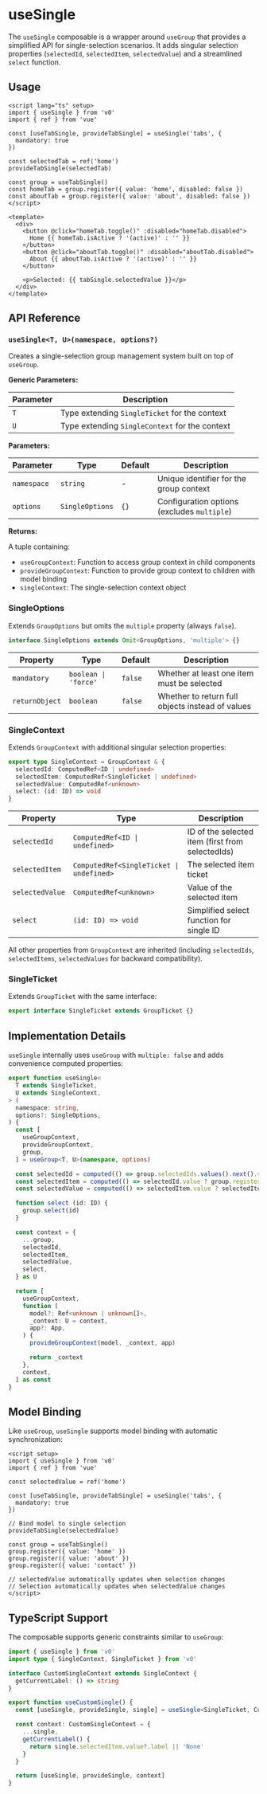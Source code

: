 # useSingle

The `useSingle` composable is a wrapper around `useGroup` that provides a simplified API for single-selection scenarios. It adds singular selection properties (`selectedId`, `selectedItem`, `selectedValue`) and a streamlined `select` function.

## Usage

```vue
<script lang="ts" setup>
import { useSingle } from 'v0'
import { ref } from 'vue'

const [useTabSingle, provideTabSingle] = useSingle('tabs', {
  mandatory: true
})

const selectedTab = ref('home')
provideTabSingle(selectedTab)

const group = useTabSingle()
const homeTab = group.register({ value: 'home', disabled: false })
const aboutTab = group.register({ value: 'about', disabled: false })
</script>

<template>
  <div>
    <button @click="homeTab.toggle()" :disabled="homeTab.disabled">
      Home {{ homeTab.isActive ? '(active)' : '' }}
    </button>
    <button @click="aboutTab.toggle()" :disabled="aboutTab.disabled">
      About {{ aboutTab.isActive ? '(active)' : '' }}
    </button>

    <p>Selected: {{ tabSingle.selectedValue }}</p>
  </div>
</template>
```

## API Reference

### `useSingle<T, U>(namespace, options?)`

Creates a single-selection group management system built on top of `useGroup`.

**Generic Parameters:**

| Parameter | Description |
|-----------|-------------|
| `T` | Type extending `SingleTicket` for the context |
| `U` | Type extending `SingleContext` for the context |

**Parameters:**

| Parameter | Type | Default | Description |
|-----------|------|---------|-------------|
| `namespace` | `string` | - | Unique identifier for the group context |
| `options` | `SingleOptions` | `{}` | Configuration options (excludes `multiple`) |

**Returns:**

A tuple containing:
- `useGroupContext`: Function to access group context in child components
- `provideGroupContext`: Function to provide group context to children with model binding
- `singleContext`: The single-selection context object

### SingleOptions

Extends `GroupOptions` but omits the `multiple` property (always `false`).

```typescript
interface SingleOptions extends Omit<GroupOptions, 'multiple'> {}
```

| Property | Type | Default | Description |
|----------|------|---------|-------------|
| `mandatory` | `boolean \| 'force'` | `false` | Whether at least one item must be selected |
| `returnObject` | `boolean` | `false` | Whether to return full objects instead of values |

### SingleContext

Extends `GroupContext` with additional singular selection properties:

```typescript
export type SingleContext = GroupContext & {
  selectedId: ComputedRef<ID | undefined>
  selectedItem: ComputedRef<SingleTicket | undefined>
  selectedValue: ComputedRef<unknown>
  select: (id: ID) => void
}
```

| Property | Type | Description |
|----------|------|-------------|
| `selectedId` | `ComputedRef<ID \| undefined>` | ID of the selected item (first from selectedIds) |
| `selectedItem` | `ComputedRef<SingleTicket \| undefined>` | The selected item ticket |
| `selectedValue` | `ComputedRef<unknown>` | Value of the selected item |
| `select` | `(id: ID) => void` | Simplified select function for single ID |

All other properties from `GroupContext` are inherited (including `selectedIds`, `selectedItems`, `selectedValues` for backward compatibility).

### SingleTicket

Extends `GroupTicket` with the same interface:

```typescript
export interface SingleTicket extends GroupTicket {}
```

## Implementation Details

`useSingle` internally uses `useGroup` with `multiple: false` and adds convenience computed properties:

```typescript
export function useSingle<
  T extends SingleTicket,
  U extends SingleContext,
> (
  namespace: string,
  options?: SingleOptions,
) {
  const [
    useGroupContext,
    provideGroupContext,
    group,
  ] = useGroup<T, U>(namespace, options)

  const selectedId = computed(() => group.selectedIds.values().next().value)
  const selectedItem = computed(() => selectedId.value ? group.registeredItems.get(selectedId.value) : undefined)
  const selectedValue = computed(() => selectedItem.value ? selectedItem.value.value : undefined)

  function select (id: ID) {
    group.select(id)
  }

  const context = {
    ...group,
    selectedId,
    selectedItem,
    selectedValue,
    select,
  } as U

  return [
    useGroupContext,
    function (
      model?: Ref<unknown | unknown[]>,
      _context: U = context,
      app?: App,
    ) {
      provideGroupContext(model, _context, app)

      return _context
    },
    context,
  ] as const
}
```

## Model Binding

Like `useGroup`, `useSingle` supports model binding with automatic synchronization:

```vue
<script setup>
import { useSingle } from 'v0'
import { ref } from 'vue'

const selectedValue = ref('home')

const [useTabSingle, provideTabSingle] = useSingle('tabs', {
  mandatory: true
})

// Bind model to single selection
provideTabSingle(selectedValue)

const group = useTabSingle()
group.register({ value: 'home' })
group.register({ value: 'about' })
group.register({ value: 'contact' })

// selectedValue automatically updates when selection changes
// Selection automatically updates when selectedValue changes
</script>
```

## TypeScript Support

The composable supports generic constraints similar to `useGroup`:

```typescript
import { useSingle } from 'v0'
import type { SingleContext, SingleTicket } from 'v0'

interface CustomSingleContext extends SingleContext {
  getCurrentLabel: () => string
}

export function useCustomSingle() {
  const [useSingle, provideSingle, single] = useSingle<SingleTicket, CustomSingleContext>('custom-single')

  const context: CustomSingleContext = {
    ...single,
    getCurrentLabel() {
      return single.selectedItem.value?.label || 'None'
    }
  }

  return [useSingle, provideSingle, context]
}
```
